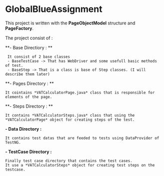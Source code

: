 # GlobalBlueAssignment

This project is written with the **PageObjectModel** structure and **PageFactory**.

The project consist of : 

**- Base Directiory : **

	 It consist of 2 base classes 
	 - BaseTestCase -> That has WebDriver and some usefull basic methods of test.
	 - BaseStep -> That is a class is base of Step classes. (I will describe them later)
	 
	 
**- Pages Directory : **

	It cointains *VATCalculatorPage.java* class that is responsible for elements of the page.
	
	
**- Steps Directory : **

	It contains *VATCalculatorSteps.java* class that using the *VATCalculatorPage* object for creating steps of the test. 
	
**- Data Directory :** 

	It contains test datas that are feeded to tests using DataProvider of TestNG. 
	
**- TestCase Directory :**

	Finally test case directory that contains the test cases. 
	It use a *VATCalculatorSteps* object for creating test steps on the testcase.

